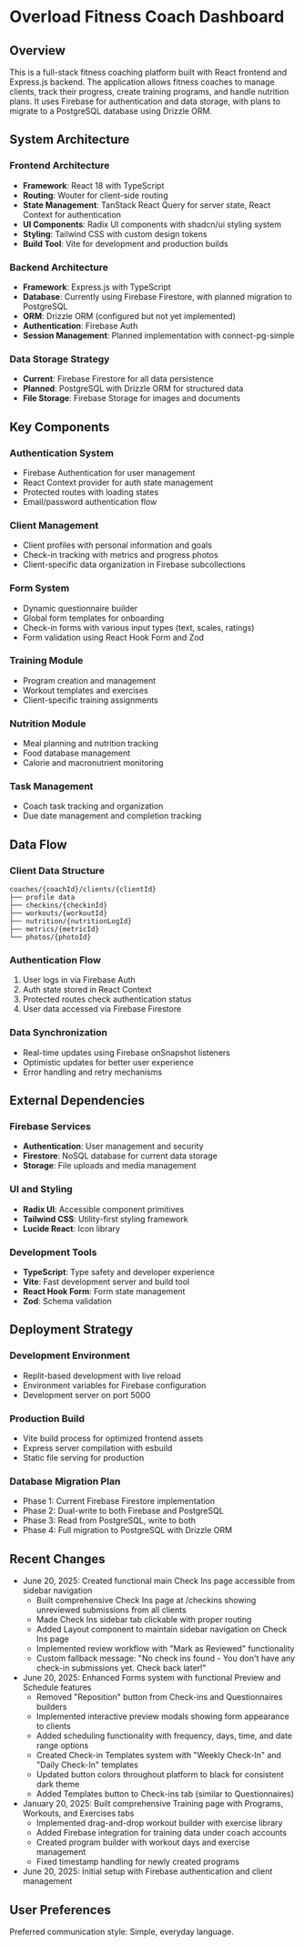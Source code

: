 # Overload Fitness Coach Dashboard

## Overview

This is a full-stack fitness coaching platform built with React frontend and Express.js backend. The application allows fitness coaches to manage clients, track their progress, create training programs, and handle nutrition plans. It uses Firebase for authentication and data storage, with plans to migrate to a PostgreSQL database using Drizzle ORM.

## System Architecture

### Frontend Architecture
- **Framework**: React 18 with TypeScript
- **Routing**: Wouter for client-side routing
- **State Management**: TanStack React Query for server state, React Context for authentication
- **UI Components**: Radix UI components with shadcn/ui styling system
- **Styling**: Tailwind CSS with custom design tokens
- **Build Tool**: Vite for development and production builds

### Backend Architecture
- **Framework**: Express.js with TypeScript
- **Database**: Currently using Firebase Firestore, with planned migration to PostgreSQL
- **ORM**: Drizzle ORM (configured but not yet implemented)
- **Authentication**: Firebase Auth
- **Session Management**: Planned implementation with connect-pg-simple

### Data Storage Strategy
- **Current**: Firebase Firestore for all data persistence
- **Planned**: PostgreSQL with Drizzle ORM for structured data
- **File Storage**: Firebase Storage for images and documents

## Key Components

### Authentication System
- Firebase Authentication for user management
- React Context provider for auth state management
- Protected routes with loading states
- Email/password authentication flow

### Client Management
- Client profiles with personal information and goals
- Check-in tracking with metrics and progress photos
- Client-specific data organization in Firebase subcollections

### Form System
- Dynamic questionnaire builder
- Global form templates for onboarding
- Check-in forms with various input types (text, scales, ratings)
- Form validation using React Hook Form and Zod

### Training Module
- Program creation and management
- Workout templates and exercises
- Client-specific training assignments

### Nutrition Module
- Meal planning and nutrition tracking
- Food database management
- Calorie and macronutrient monitoring

### Task Management
- Coach task tracking and organization
- Due date management and completion tracking

## Data Flow

### Client Data Structure
```
coaches/{coachId}/clients/{clientId}
├── profile data
├── checkins/{checkinId}
├── workouts/{workoutId}
├── nutrition/{nutritionLogId}
├── metrics/{metricId}
└── photos/{photoId}
```

### Authentication Flow
1. User logs in via Firebase Auth
2. Auth state stored in React Context
3. Protected routes check authentication status
4. User data accessed via Firebase Firestore

### Data Synchronization
- Real-time updates using Firebase onSnapshot listeners
- Optimistic updates for better user experience
- Error handling and retry mechanisms

## External Dependencies

### Firebase Services
- **Authentication**: User management and security
- **Firestore**: NoSQL database for current data storage
- **Storage**: File uploads and media management

### UI and Styling
- **Radix UI**: Accessible component primitives
- **Tailwind CSS**: Utility-first styling framework
- **Lucide React**: Icon library

### Development Tools
- **TypeScript**: Type safety and developer experience
- **Vite**: Fast development server and build tool
- **React Hook Form**: Form state management
- **Zod**: Schema validation

## Deployment Strategy

### Development Environment
- Replit-based development with live reload
- Environment variables for Firebase configuration
- Development server on port 5000

### Production Build
- Vite build process for optimized frontend assets
- Express server compilation with esbuild
- Static file serving for production

### Database Migration Plan
- Phase 1: Current Firebase Firestore implementation
- Phase 2: Dual-write to both Firebase and PostgreSQL
- Phase 3: Read from PostgreSQL, write to both
- Phase 4: Full migration to PostgreSQL with Drizzle ORM

## Recent Changes
- June 20, 2025: Created functional main Check Ins page accessible from sidebar navigation
  - Built comprehensive Check Ins page at /checkins showing unreviewed submissions from all clients
  - Made Check Ins sidebar tab clickable with proper routing
  - Added Layout component to maintain sidebar navigation on Check Ins page
  - Implemented review workflow with "Mark as Reviewed" functionality
  - Custom fallback message: "No check ins found - You don't have any check-in submissions yet. Check back later!"
- June 20, 2025: Enhanced Forms system with functional Preview and Schedule features
  - Removed "Reposition" button from Check-ins and Questionnaires builders
  - Implemented interactive preview modals showing form appearance to clients
  - Added scheduling functionality with frequency, days, time, and date range options
  - Created Check-in Templates system with "Weekly Check-In" and "Daily Check-In" templates
  - Updated button colors throughout platform to black for consistent dark theme
  - Added Templates button to Check-ins tab (similar to Questionnaires)
- January 20, 2025: Built comprehensive Training page with Programs, Workouts, and Exercises tabs
  - Implemented drag-and-drop workout builder with exercise library
  - Added Firebase integration for training data under coach accounts
  - Created program builder with workout days and exercise management
  - Fixed timestamp handling for newly created programs
- June 20, 2025: Initial setup with Firebase authentication and client management

## User Preferences

Preferred communication style: Simple, everyday language.